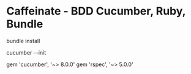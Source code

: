 # Caffeinate - BDD Cucumber, Ruby, Bundle

bundle install

cucumber --init

gem 'cucumber', '~> 8.0.0'
gem 'rspec', '~> 5.0.0'
